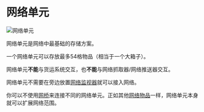 # 网络单元

![网络单元](https://cdn.jsdelivr.net/gh/GuizhanCraft/Networks-Wiki/images/network-cell.png)

网络单元是网络中最基础的存储方案。

一个网络单元可以存放最多54格物品（相当于一个大箱子）。

网络单元**不能**与货运系统交互，也**不能**与网络抓取器/网络推送器交互。

网络单元不需要在旁边放置[网络监视器](/Network-Monitor)就可以接入网络。

你可以不使用[网桥](/Network-Bridge)来连接不同的网络单元。正如其他[网络物品](/Network-Items)一样，网络单元本身就可以扩展网络范围。
